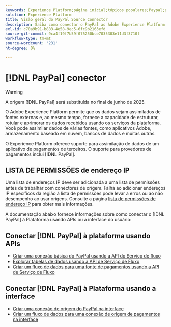 ```yaml
---
keywords: Experience Platform;página inicial;tópicos populares;Paypal;paypal;PayPal
solution: Experience Platform
title: Visão geral do PayPal Source Connector
description: Saiba como conectar o PayPal ao Adobe Experience Platform usando APIs ou a interface do usuário.
exl-id: c70a9b91-b883-4e58-9ec5-6fc9b2163efd
source-git-commit: 9ca4f19f7b59f075250bce7035303e11d3f3710f
workflow-type: tm+mt
source-wordcount: '231'
ht-degree: 0%

---
```


# [!DNL PayPal] conector

>[!WARNING]
>
>A origem [!DNL PayPal] será substituída no final de junho de 2025.

O Adobe Experience Platform permite que os dados sejam assimilados de fontes externas e, ao mesmo tempo, fornece a capacidade de estruturar, rotular e aprimorar os dados recebidos usando os serviços da plataforma. Você pode assimilar dados de várias fontes, como aplicativos Adobe, armazenamento baseado em nuvem, bancos de dados e muitas outras.

O Experience Platform oferece suporte para assimilação de dados de um aplicativo de pagamentos de terceiros. O suporte para provedores de pagamentos inclui [!DNL PayPal].

## LISTA DE PERMISSÕES de endereço IP

Uma lista de endereços IP deve ser adicionada a uma lista de permissões antes de trabalhar com conectores de origem. Falha ao adicionar endereços IP específicos da região à lista de permissões pode levar a erros ou ao não desempenho ao usar origens. Consulte a página [lista de permissões de endereço IP](../../ip-address-allow-list.md) para obter mais informações.

A documentação abaixo fornece informações sobre como conectar o [!DNL PayPal] à Plataforma usando APIs ou a interface do usuário:

## Conectar [!DNL PayPal] à plataforma usando APIs

- [Criar uma conexão básica do PayPal usando a API do Serviço de fluxo](../../tutorials/api/create/payments/paypal.md)
- [Explorar tabelas de dados usando a API de Serviço de Fluxo](../../tutorials/api/explore/tabular.md)
- [Criar um fluxo de dados para uma fonte de pagamentos usando a API de Serviço de Fluxo](../../tutorials/api/collect/payments.md)

## Conectar [!DNL PayPal] à Plataforma usando a interface

- [Criar uma conexão de origem do PayPal na interface](../../tutorials/ui/create/payments/paypal.md)
- [Criar um fluxo de dados para uma conexão de origem de pagamentos na interface](../../tutorials/ui/dataflow/payments.md)

